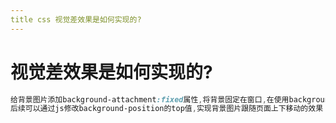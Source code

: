 ```yaml
---
title css 视觉差效果是如何实现的?
---
```


# 视觉差效果是如何实现的?

```css
给背景图片添加background-attachment:fixed属性,将背景固定在窗口,在使用background-position:top center或0% 0%;
后续可以通过js修改background-position的top值,实现背景图片跟随页面上下移动的效果
```
